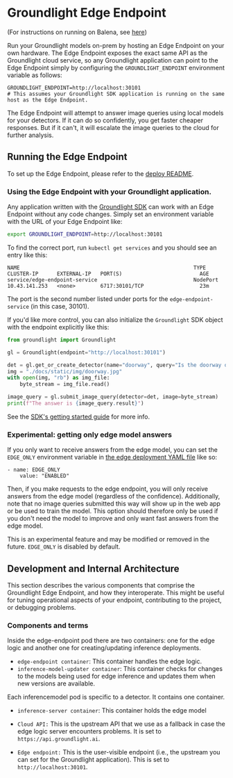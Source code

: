 # Groundlight Edge Endpoint

(For instructions on running on Balena, see [here](./deploy/balena-k3s/README.md))

Run your Groundlight models on-prem by hosting an Edge Endpoint on your own hardware.  The Edge Endpoint exposes the exact same API as the Groundlight cloud service, so any Groundlight application can point to the Edge Endpoint simply by configuring the `GROUNDLIGHT_ENDPOINT` environment variable as follows:

```
GROUNDLIGHT_ENDPOINT=http://localhost:30101
# This assumes your Groundlight SDK application is running on the same host as the Edge Endpoint.
```

The Edge Endpoint will attempt to answer image queries using local models for your detectors.  If it can do so confidently, you get faster cheaper responses.  But if it can't, it will escalate the image queries to the cloud for further analysis.

## Running the Edge Endpoint

To set up the Edge Endpoint, please refer to the [deploy README](deploy/README.md). 

### Using the Edge Endpoint with your Groundlight application.

Any application written with the [Groundlight SDK](https://pypi.org/project/groundlight/) can work with an Edge Endpoint without any code changes.  Simply set an environment variable with the URL of your Edge Endpoint like:

```bash
export GROUNDLIGHT_ENDPOINT=http://localhost:30101
```

To find the correct port, run `kubectl get services` and you should see an entry like this:
```
NAME                                                        TYPE       CLUSTER-IP      EXTERNAL-IP   PORT(S)                         AGE
service/edge-endpoint-service                               NodePort   10.43.141.253   <none>        6717:30101/TCP                  23m
```

The port is the second number listed under ports for the `edge-endpoint-service` (in this case, 30101).

If you'd like more control, you can also initialize the `Groundlight` SDK object with the endpoint explicitly like this:

```python
from groundlight import Groundlight

gl = Groundlight(endpoint="http://localhost:30101")

det = gl.get_or_create_detector(name="doorway", query="Is the doorway open?")
img = "./docs/static/img/doorway.jpg"  
with open(img, "rb") as img_file:
    byte_stream = img_file.read()

image_query = gl.submit_image_query(detector=det, image=byte_stream)
print(f"The answer is {image_query.result}")
```

See the [SDK's getting started guide](https://code.groundlight.ai/python-sdk/docs/getting-started) for more info.

### Experimental: getting only edge model answers
If you only want to receive answers from the edge model, you can set the `EDGE_ONLY` environment variable in [the edge deployment YAML file](/edge-endpoint/deploy/k3s/edge_deployment/edge_deployment.yaml) like so:
```
- name: EDGE_ONLY
    value: "ENABLED"
```
Then, if you make requests to the edge endpoint, you will only receive answers from the edge model (regardless of the confidence). Additionally, note that no image queries submitted this way will show up in the web app or be used to train the model. This option should therefore only be used if you don't need the model to improve and only want fast answers from the edge model.

This is an experimental feature and may be modified or removed in the future. `EDGE_ONLY` is disabled by default.

## Development and Internal Architecture

This section describes the various components that comprise the Groundlight Edge Endpoint, and how they interoperate.
This might be useful for tuning operational aspects of your endpoint, contributing to the project, or debugging problems.

### Components and terms

Inside the edge-endpoint pod there are two containers: one for the edge logic and another one for creating/updating inference deployments. 

* `edge-endpoint container`: This container handles the edge logic.
* `inference-model-updater container`: This container checks for changes to the models being used for edge inference and updates them when new versions are available.

Each inferencemodel pod is specific to a detector. It contains one container.

* `inference-server container`: This container holds the edge model 

* `Cloud API:` This is the upstream API that we use as a fallback in case the edge logic server encounters problems. It is set to `https://api.groundlight.ai`. 

* `Edge endpoint:` This is the user-visible endpoint (i.e., the upstream you can set for the Groundlight application). This is set to `http://localhost:30101`. 